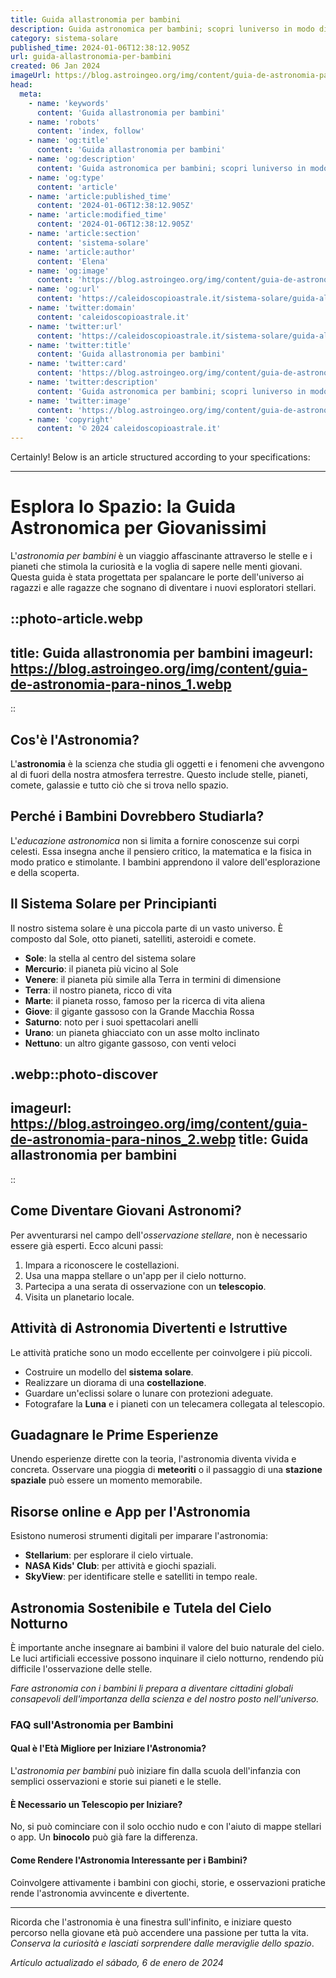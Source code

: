 ```yaml
---
title: Guida allastronomia per bambini
description: Guida astronomica per bambini; scopri luniverso in modo divertente e facile! Leggi ora per piccoli astronomi in erba.
category: sistema-solare
published_time: 2024-01-06T12:38:12.905Z
url: guida-allastronomia-per-bambini
created: 06 Jan 2024
imageUrl: https://blog.astroingeo.org/img/content/guia-de-astronomia-para-ninos_1.webp
head:
  meta:
    - name: 'keywords'
      content: 'Guida allastronomia per bambini'
    - name: 'robots'
      content: 'index, follow'
    - name: 'og:title'
      content: 'Guida allastronomia per bambini'
    - name: 'og:description'
      content: 'Guida astronomica per bambini; scopri luniverso in modo divertente e facile! Leggi ora per piccoli astronomi in erba.'
    - name: 'og:type'
      content: 'article'
    - name: 'article:published_time'
      content: '2024-01-06T12:38:12.905Z'
    - name: 'article:modified_time'
      content: '2024-01-06T12:38:12.905Z'
    - name: 'article:section'
      content: 'sistema-solare'
    - name: 'article:author'
      content: 'Elena'
    - name: 'og:image'
      content: 'https://blog.astroingeo.org/img/content/guia-de-astronomia-para-ninos_1.webp'
    - name: 'og:url'
      content: 'https://caleidoscopioastrale.it/sistema-solare/guida-allastronomia-per-bambini'
    - name: 'twitter:domain'
      content: 'caleidoscopioastrale.it'
    - name: 'twitter:url'
      content: 'https://caleidoscopioastrale.it/sistema-solare/guida-allastronomia-per-bambini'
    - name: 'twitter:title'
      content: 'Guida allastronomia per bambini'
    - name: 'twitter:card'
      content: 'https://blog.astroingeo.org/img/content/guia-de-astronomia-para-ninos_1.webp'
    - name: 'twitter:description'
      content: 'Guida astronomica per bambini; scopri luniverso in modo divertente e facile! Leggi ora per piccoli astronomi in erba.'
    - name: 'twitter:image'
      content: 'https://blog.astroingeo.org/img/content/guia-de-astronomia-para-ninos_1.webp'
    - name: 'copyright'
      content: '© 2024 caleidoscopioastrale.it'
---
```

Certainly! Below is an article structured according to your specifications:

---

# Esplora lo Spazio: la Guida Astronomica per Giovanissimi

L'*astronomia per bambini* è un viaggio affascinante attraverso le stelle e i pianeti che stimola la curiosità e la voglia di sapere nelle menti giovani. Questa guida è stata progettata per spalancare le porte dell'universo ai ragazzi e alle ragazze che sognano di diventare i nuovi esploratori stellari.

::photo-article.webp
---
title: Guida allastronomia per bambini
imageurl: https://blog.astroingeo.org/img/content/guia-de-astronomia-para-ninos_1.webp
---
::

## Cos'è l'Astronomia?
L'**astronomia** è la scienza che studia gli oggetti e i fenomeni che avvengono al di fuori della nostra atmosfera terrestre. Questo include stelle, pianeti, comete, galassie e tutto ciò che si trova nello spazio.

## Perché i Bambini Dovrebbero Studiarla?
L'*educazione astronomica* non si limita a fornire conoscenze sui corpi celesti. Essa insegna anche il pensiero critico, la matematica e la fisica in modo pratico e stimolante. I bambini apprendono il valore dell'esplorazione e della scoperta.

## Il Sistema Solare per Principianti
Il nostro sistema solare è una piccola parte di un vasto universo. È composto dal Sole, otto pianeti, satelliti, asteroidi e comete.

- **Sole**: la stella al centro del sistema solare
- **Mercurio**: il pianeta più vicino al Sole
- **Venere**: il pianeta più simile alla Terra in termini di dimensione
- **Terra**: il nostro pianeta, ricco di vita
- **Marte**: il pianeta rosso, famoso per la ricerca di vita aliena
- **Giove**: il gigante gassoso con la Grande Macchia Rossa
- **Saturno**: noto per i suoi spettacolari anelli
- **Urano**: un pianeta ghiacciato con un asse molto inclinato
- **Nettuno**: un altro gigante gassoso, con venti veloci

.webp::photo-discover
---
imageurl: https://blog.astroingeo.org/img/content/guia-de-astronomia-para-ninos_2.webp
title: Guida allastronomia per bambini
---
::

## Come Diventare Giovani Astronomi?
Per avventurarsi nel campo dell'*osservazione stellare*, non è necessario essere già esperti. Ecco alcuni passi:

1. Impara a riconoscere le costellazioni.
2. Usa una mappa stellare o un'app per il cielo notturno.
3. Partecipa a una serata di osservazione con un **telescopio**.
4. Visita un planetario locale.

## Attività di Astronomia Divertenti e Istruttive
Le attività pratiche sono un modo eccellente per coinvolgere i più piccoli.

- Costruire un modello del **sistema solare**.
- Realizzare un diorama di una **costellazione**.
- Guardare un'eclissi solare o lunare con protezioni adeguate.
- Fotografare la **Luna** e i pianeti con un telecamera collegata al telescopio.

## Guadagnare le Prime Esperienze
Unendo esperienze dirette con la teoria, l'astronomia diventa vivida e concreta. Osservare una pioggia di **meteoriti** o il passaggio di una **stazione spaziale** può essere un momento memorabile.

## Risorse online e App per l'Astronomia
Esistono numerosi strumenti digitali per imparare l'astronomia:

- **Stellarium**: per esplorare il cielo virtuale.
- **NASA Kids' Club**: per attività e giochi spaziali.
- **SkyView**: per identificare stelle e satelliti in tempo reale.

## Astronomia Sostenibile e Tutela del Cielo Notturno
È importante anche insegnare ai bambini il valore del buio naturale del cielo. Le luci artificiali eccessive possono inquinare il cielo notturno, rendendo più difficile l'osservazione delle stelle.

_Fare astronomia con i bambini li prepara a diventare cittadini globali consapevoli dell'importanza della scienza e del nostro posto nell'universo._

### FAQ sull'Astronomia per Bambini

#### Qual è l'Età Migliore per Iniziare l'Astronomia?
L'*astronomia per bambini* può iniziare fin dalla scuola dell'infanzia con semplici osservazioni e storie sui pianeti e le stelle.

#### È Necessario un Telescopio per Iniziare?
No, si può cominciare con il solo occhio nudo e con l'aiuto di mappe stellari o app. Un **binocolo** può già fare la differenza.

#### Come Rendere l'Astronomia Interessante per i Bambini?
Coinvolgere attivamente i bambini con giochi, storie, e osservazioni pratiche rende l'astronomia avvincente e divertente.

---

Ricorda che l'astronomia è una finestra sull'infinito, e iniziare questo percorso nella giovane età può accendere una passione per tutta la vita. *Conserva la curiosità e lasciati sorprendere dalle meraviglie dello spazio*.

_Artículo actualizado el sábado, 6 de enero de 2024_